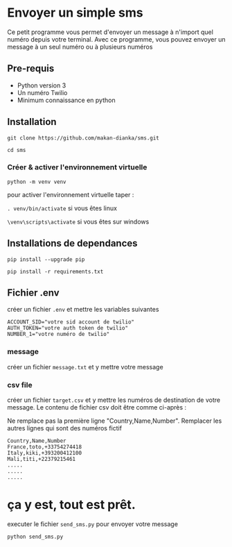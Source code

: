 # Envoyer un simple sms

Ce petit programme vous permet d'envoyer un message à n'import quel numéro depuis votre terminal. Avec ce programme, vous pouvez envoyer un message à un seul numéro ou à plusieurs numéros


## Pre-requis

- Python version 3
- Un numéro Twilio
- Minimum connaissance en python

## Installation 

```git clone https://github.com/makan-dianka/sms.git```

```cd sms```

### Créer & activer l'environnement virtuelle

```python -m venv venv```

pour activer l'environnement virtuelle taper :

```. venv/bin/activate``` si vous êtes linux

```\venv\scripts\activate``` si vous êtes sur windows


## Installations de dependances


```pip install --upgrade pip```


```pip install -r requirements.txt```

## Fichier .env

créer un fichier ```.env``` et mettre les variables suivantes

```
ACCOUNT_SID="votre sid account de twilio"
AUTH_TOKEN="votre auth token de twilio"
NUMBER_1="votre numéro de twilio"
```


### message

créer un fichier ```message.txt``` et y mettre votre message

### csv file

créer un fichier ```target.csv``` et y mettre les numéros de destination de votre message. Le contenu de fichier csv doit être comme ci-après :

Ne remplace pas la première ligne "Country,Name,Number". Remplacer les autres lignes qui sont des numéros fictif
```
Country,Name,Number
France,toto,+33754274418
Italy,kiki,+393200412100
Mali,titi,+22379215461
.....
.....
.....
```


# ça y est, tout est prêt.

executer le fichier ```send_sms.py``` pour envoyer votre message

```python send_sms.py```




